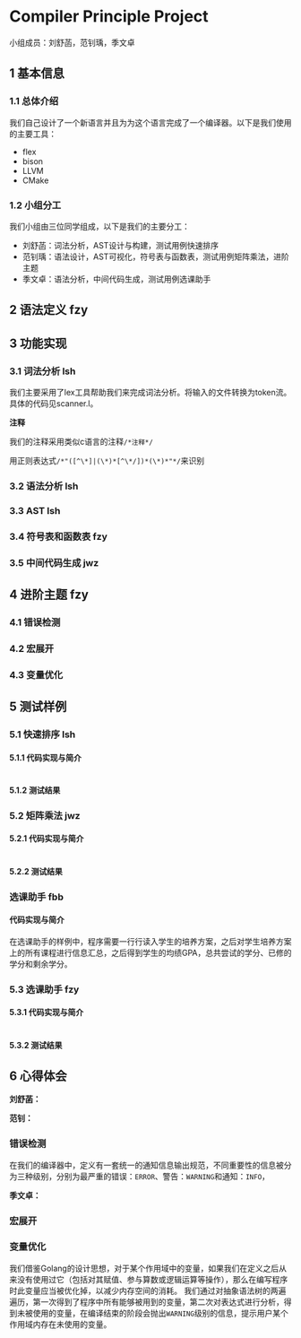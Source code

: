 # Compiler Principle Project
小组成员：刘舒菡，范钊瑀，季文卓
## 1 基本信息 

### 1.1 总体介绍 

我们自己设计了一个新语言并且为为这个语言完成了一个编译器。以下是我们使用的主要工具：

+ flex
+ bison
+ LLVM
+ CMake

### 1.2 小组分工 

我们小组由三位同学组成，以下是我们的主要分工：

+ 刘舒菡：词法分析，AST设计与构建，测试用例快速排序
+ 范钊瑀：语法设计，AST可视化，符号表与函数表，测试用例矩阵乘法，进阶主题
+ 季文卓：语法分析，中间代码生成，测试用例选课助手

## 2 语法定义 fzy


## 3 功能实现 

### 3.1 词法分析 lsh

我们主要采用了lex工具帮助我们来完成词法分析。将输入的文件转换为token流。具体的代码见scanner.l。

**注释**

我们的注释采用类似c语言的注释`/*注释*/`

用正则表达式`/*"([^\*]|(\*)*[^\*/])*(\*)*"*/`来识别



### 3.2 语法分析  lsh

### 3.3 AST lsh

### 3.4 符号表和函数表 fzy

### 3.5 中间代码生成 jwz


## 4 进阶主题 fzy

### 4.1 错误检测 

### 4.2 宏展开 

### 4.3 变量优化 

## 5 测试样例

### 5.1 快速排序 lsh

#### 5.1.1 代码实现与简介 

```c--

```

#### 5.1.2 测试结果


### 5.2 矩阵乘法 jwz

#### 5.2.1 代码实现与简介

```c--

```

#### 5.2.2 测试结果


### 选课助手 fbb
#### 代码实现与简介
在选课助手的样例中，程序需要一行行读入学生的培养方案，之后对学生培养方案上的所有课程进行信息汇总，之后得到学生的均绩GPA，总共尝试的学分、已修的学分和剩余学分。
### 5.3 选课助手 fzy

#### 5.3.1 代码实现与简介

```c--

```

#### 5.3.2 测试结果 

## 6 心得体会

**刘舒菡：**

**范钊：**
### 错误检测
在我们的编译器中，定义有一套统一的通知信息输出规范，不同重要性的信息被分为三种级别，分别为最严重的错误：`ERROR`、警告：`WARNING`和通知：`INFO`，


**季文卓：**
### 宏展开



### 变量优化
我们借鉴Golang的设计思想，对于某个作用域中的变量，如果我们在定义之后从来没有使用过它（包括对其赋值、参与算数或逻辑运算等操作），那么在编写程序时此变量应当被优化掉，以减少内存空间的消耗。
我们通过对抽象语法树的两遍遍历，第一次得到了程序中所有能够被用到的变量，第二次对表达式进行分析，得到未被使用的变量，在编译结束的阶段会抛出`WARNING`级别的信息，提示用户某个作用域内存在未使用的变量。

